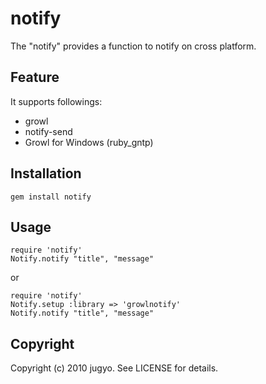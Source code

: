 notify
======

The "notify" provides a function to notify on cross platform.

Feature
---------

It supports followings:

- growl
- notify-send
- Growl for Windows (ruby_gntp)

Installation
---------

    gem install notify

Usage
---------

    require 'notify'
    Notify.notify "title", "message"

or

    require 'notify'
    Notify.setup :library => 'growlnotify'
    Notify.notify "title", "message"

Copyright
---------

Copyright (c) 2010 jugyo. See LICENSE for details.
